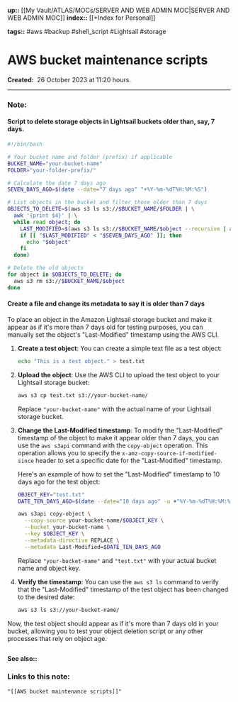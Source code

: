 **up::** [[My Vault/ATLAS/MOCs/SERVER AND WEB ADMIN MOC|SERVER AND WEB ADMIN MOC]]
**index::** [[+Index for Personal]]
 

**tags::** #aws #backup #shell_script #Lightsail #storage

# AWS bucket maintenance scripts

**Created:**  26 October 2023 at  11:20 hours.

___
### Note:
#### Script to delete storage objects in Lightsail buckets older than, say, 7 days.

```bash
#!/bin/bash

# Your bucket name and folder (prefix) if applicable
BUCKET_NAME="your-bucket-name"
FOLDER="your-folder-prefix/"

# Calculate the date 7 days ago
SEVEN_DAYS_AGO=$(date --date="7 days ago" "+%Y-%m-%dT%H:%M:%S")

# List objects in the bucket and filter those older than 7 days
OBJECTS_TO_DELETE=$(aws s3 ls s3://$BUCKET_NAME/$FOLDER | \
  awk '{print $4}' | \
  while read object; do
    LAST_MODIFIED=$(aws s3 ls s3://$BUCKET_NAME/$object --recursive | awk '{print $1, $2}')
    if [[ "$LAST_MODIFIED" < "$SEVEN_DAYS_AGO" ]]; then
      echo "$object"
    fi
  done)

# Delete the old objects
for object in $OBJECTS_TO_DELETE; do
  aws s3 rm s3://$BUCKET_NAME/$object
done
```
#### Create a file and change its metadata to say it is older than 7 days

To place an object in the Amazon Lightsail storage bucket and make it appear as if it's more than 7 days old for testing purposes, you can manually set the object's "Last-Modified" timestamp using the AWS CLI. 

1. **Create a test object**:
   You can create a simple text file as a test object:
   ```bash
   echo "This is a test object." > test.txt
   ```

2. **Upload the object**:
   Use the AWS CLI to upload the test object to your Lightsail storage bucket:
   ```bash
   aws s3 cp test.txt s3://your-bucket-name/
   ```
   Replace `"your-bucket-name"` with the actual name of your Lightsail storage bucket.

3. **Change the Last-Modified timestamp**:
   To modify the "Last-Modified" timestamp of the object to make it appear older than 7 days, you can use the `aws s3api` command with the `copy-object` operation. This operation allows you to specify the `x-amz-copy-source-if-modified-since` header to set a specific date for the "Last-Modified" timestamp.

   Here's an example of how to set the "Last-Modified" timestamp to 10 days ago for the test object:
   ```bash
   OBJECT_KEY="test.txt"
   DATE_TEN_DAYS_AGO=$(date --date="10 days ago" -u +"%Y-%m-%dT%H:%M:%SZ")

   aws s3api copy-object \
     --copy-source your-bucket-name/$OBJECT_KEY \
     --bucket your-bucket-name \
     --key $OBJECT_KEY \
     --metadata-directive REPLACE \
     --metadata Last-Modified=$DATE_TEN_DAYS_AGO
   ```
   Replace `"your-bucket-name"` and `"test.txt"` with your actual bucket name and object key.

4. **Verify the timestamp**:
   You can use the `aws s3 ls` command to verify that the "Last-Modified" timestamp of the test object has been changed to the desired date:
   ```bash
   aws s3 ls s3://your-bucket-name/
   ```
Now, the test object should appear as if it's more than 7 days old in your bucket, allowing you to test your object deletion script or any other processes that rely on object age.
```bash

```


**See also::** 

### Links to this note:
```query
"[[AWS bucket maintenance scripts]]"
```

